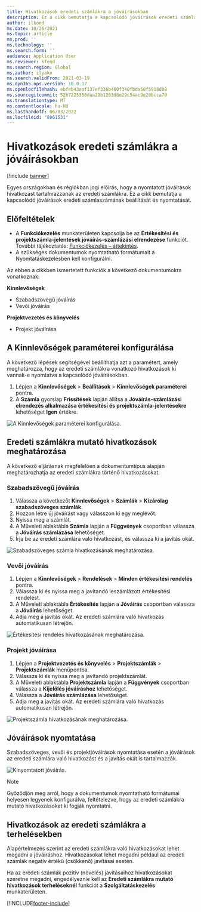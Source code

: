 ```yaml
---
title: Hivatkozások eredeti számlákra a jóváírásokban
description: Ez a cikk bemutatja a kapcsolódó jóváírások eredeti számlaszámának beállítását és nyomtatását.
author: ilkond
ms.date: 10/26/2021
ms.topic: article
ms.prod: ''
ms.technology: ''
ms.search.form: ''
audience: Application User
ms.reviewer: kfend
ms.search.region: Global
ms.author: ilyako
ms.search.validFrom: 2021-03-19
ms.dyn365.ops.version: 10.0.17
ms.openlocfilehash: ebfeb43aaf137ef336b460f340fbda50f5918d08
ms.sourcegitcommit: 52b7225350daa29b1263d8e29c54ac9e20bcca70
ms.translationtype: MT
ms.contentlocale: hu-HU
ms.lasthandoff: 06/03/2022
ms.locfileid: "8861531"
---
```

# <a name="references-to-original-invoices-in-credit-notes"></a>Hivatkozások eredeti számlákra a jóváírásokban

[!include [banner](../includes/banner.md)]


Egyes országokban és régiókban jogi előírás, hogy a nyomtatott jóváírások hivatkozást tartalmazzanak az eredeti számlákra. Ez a cikk bemutatja a kapcsolódó jóváírások eredeti számlaszámának beállítását és nyomtatását.

## <a name="prerequisites"></a>Előfeltételek

- A **Funkciókezelés** munkaterületen kapcsolja be az **Értékesítési és projektszámla-jelentések jóváírás-számlázási elrendezése** funkciót. További tájékoztatás: [Funkciókezelés – áttekintés](../../fin-ops-core/fin-ops/get-started/feature-management/feature-management-overview.md).
- A szükséges dokumentumok nyomtatható formátumait a Nyomtatáskezelésben kell konfigurálni.

Az ebben a cikkben ismertetett funkciók a következő dokumentumokra vonatkoznak:

**Kinnlevőségek**

- Szabadszövegű jóváírás
- Vevői jóváírás

**Projektvezetés és könyvelés**

- Projekt jóváírása

## <a name="configure-accounts-receivable-parameters"></a>A Kinnlevőségek paraméterei konfigurálása

A következő lépések segítségével beállíthatja azt a paramétert, amely meghatározza, hogy az eredeti számlákra vonatkozó hivatkozások ki vannak-e nyomtatva a kapcsolódó jóváírásokban.

1. Lépjen a **Kinnlevőségek** \> **Beállítások** \> **Kinnlevőségek paraméterei** pontra.
2. A **Számla** gyorslap **Frissítések** lapján állítsa a **Jóváírás-számlázási elrendezés alkalmazása értékesítési és projektszámla-jelentésekre** lehetőséget **Igen** értékre.

![A Kinnlevőségek paraméterei konfigurálása.](media/original-invoice-number-in-credit-note.jpg)

## <a name="define-references-to-original-invoices"></a>Eredeti számlákra mutató hivatkozások meghatározása

A következő eljárásnak megfelelően a dokumentumtípus alapján meghatározhatja az eredeti számlákra történő hivatkozásokat.

### <a name="free-text-credit-note"></a>Szabadszövegű jóváírás

1. Válassza a következőt **Kinnlevőségek** \> **Számlák** \> **Kizárólag szabadszöveges számlák**.
2. Hozzon létre új jóváírást vagy válasszon ki egy meglévőt.
3. Nyissa meg a számlát.
4. A Műveleti ablaktábla **Számla** lapján a **Függvények** csoportban válassza a **Jóváírás számlázása** lehetőséget.
5. Írja be az eredeti számlára való hivatkozást, és válassza ki a javítás okát.

![Szabadszöveges számla hivatkozásának meghatározása.](media/reference-original-invoice-FTI.jpg)

### <a name="customer-credit-note"></a>Vevői jóváírás

1. Lépjen a **Kinnlevőségek** \> **Rendelések** \> **Minden értékesítési rendelés** pontra.
2. Válassza ki és nyissa meg a javítandó leszámlázott értékesítési rendelést.
3. A Műveleti ablaktábla **Értékesítés** lapján a **Jóváírás** csoportban válassza a **Jóváírás** lehetőséget.
4. Adja meg a javítás okát. Az eredeti számlára való hivatkozás automatikusan létrejön.

![Értékesítési rendelés hivatkozásának meghatározása.](media/reference-original-invoice-SO.jpg)

### <a name="project-credit-note"></a>Projekt jóváírása

1. Lépjen a **Projektvezetés és könyvelés** \> **Projektszámlák** \> **Projektszámlák** menüpontba.
2. Válassza ki és nyissa meg a javítandó projektszámlát.
3. A Műveleti ablaktábla **Projektszámla** lapján a **Függvények** csoportban válassza a **Kijelölés jóváíráshoz** lehetőséget.
4. Válassza a **Jóváírás számlázása** lehetőséget.
5. Adja meg a javítás okát. Az eredeti számlára való hivatkozás automatikusan létrejön.

![Projektszámla hivatkozásának meghatározása.](media/reference-original-invoice-project.jpg)

## <a name="printing-credit-notes"></a>Jóváírások nyomtatása

Szabadszöveges, vevői és projektjóváírások nyomtatása esetén a jóváírások az eredeti számlára való hivatkozást és a javítás okát is tartalmazzák.

![Kinyomtatott jóváírás.](media/credit-note-FTI.jpg)

> [!NOTE]
> Győződjön meg arról, hogy a dokumentumok nyomtatható formátumai helyesen legyenek konfigurálva, feltételezve, hogy az eredeti számlákra mutató hivatkozásokat ki fogják nyomtatni.

## <a name="references-to-original-invoices-in-debit-notes"></a>Hivatkozások az eredeti számlákra a terhelésekben

Alapértelmezés szerint az eredeti számlákra való hivatkozásokat lehet megadni a jóváíráshoz. Hivatkozásokat lehet megadni például az eredeti számlák negatív értékű (csökkenő) javításai esetén.

Ha az eredeti számlák pozitív (növelés) javításaihoz hivatkozásokat szeretne megadni, engedélyeznie kell az **Eredeti számlákra mutató hivatkozások terheléseknél** funkciót a **Szolgáltatáskezelés** munkaterületen.  

[!INCLUDE[footer-include](../../includes/footer-banner.md)]
